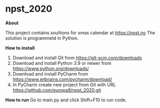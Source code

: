 # npst_2020

**About**

This project contains soultions for xmas calendar at https://npst.no
The solution is programmetd in Python.

**How to install**
1. Download and install Git from https://git-scm.com/downloads
2. Download and install Python 3.9 or newer from https://www.python.org/downloads/
3. Download and install PyCharm from https://www.jetbrains.com/pycharm/download/
4. In PyCharm create new project from Git with URL https://github.com/europa9/npst_2020.git

**How to run**
Go to main.py and click Shift+F10 to run code.
